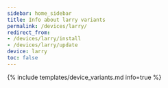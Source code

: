 ```yaml
---
sidebar: home_sidebar
title: Info about larry variants
permalink: /devices/larry/
redirect_from:
- /devices/larry/install
- /devices/larry/update
device: larry
toc: false
---
```

{% include templates/device_variants.md info=true %}
